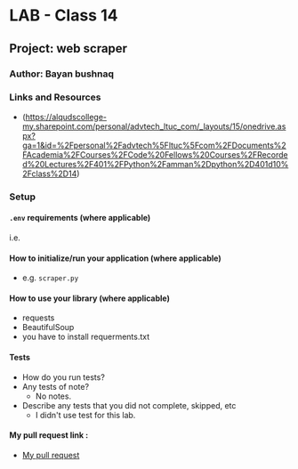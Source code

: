 # LAB - Class 14 

## Project: web scraper

### Author: Bayan bushnaq

### Links and Resources

- (https://alqudscollege-my.sharepoint.com/personal/advtech_ltuc_com/_layouts/15/onedrive.aspx?ga=1&id=%2Fpersonal%2Fadvtech%5Fltuc%5Fcom%2FDocuments%2FAcademia%2FCourses%2FCode%20Fellows%20Courses%2FRecorded%20Lectures%2F401%2FPython%2Famman%2Dpython%2D401d10%2Fclass%2D14)

### Setup

#### `.env` requirements (where applicable)

i.e.




#### How to initialize/run your application (where applicable)

- e.g. `scraper.py`

#### How to use your library (where applicable)
- requests
- BeautifulSoup
- you have to install requerments.txt


#### Tests

- How do you run tests?
- Any tests of note?
  - No notes.
- Describe any tests that you did not complete, skipped, etc
  - I didn't use test for this lab.





#### My pull request link :
- [My pull request](https://github.com/BayanBushnaq/web-scraper/pull/4)



